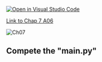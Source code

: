 [![Open in Visual Studio Code](https://classroom.github.com/assets/open-in-vscode-c66648af7eb3fe8bc4f294546bfd86ef473780cde1dea487d3c4ff354943c9ae.svg)](https://classroom.github.com/online_ide?assignment_repo_id=8833764&assignment_repo_type=AssignmentRepo)

[Link to Chap 7 A06](https://docs.google.com/presentation/d/16Lg15We_18LVyquswkjr61CDRxR3O9uaTISKX7v8thc/edit#slide=id.g117599b468e_0_22)

![Ch07](https://nimbus-screenshots.s3.amazonaws.com/s/e14614423510f31f31dfe77601660e1a.png)

## Compete the "main.py"


